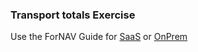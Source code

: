 ### Transport totals Exercise

Use the ForNAV Guide for [SaaS]() or [OnPrem]()

<!-- ToDO -> edit links -->